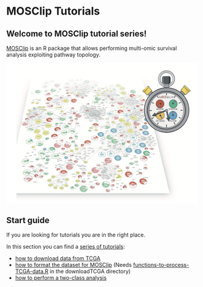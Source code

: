 
# MOSClip Tutorials
## Welcome to MOSClip tutorial series!

[MOSClip](https://caluralab.github.io/MOSClipTutorials/about.md) is an R package that allows performing multi-omic survival analysis exploiting pathway topology. 

![Cover](figures/cover.png)

## Start guide

If you are looking for tutorials you are in the right place.

In this section you can find a [series of tutorials](https://caluralab.github.io/MOSClipTutorials):

- [how to download data from TCGA](https://caluralab.github.io/MOSClipTutorials/downloadTCGAData.html)
- [how to format the dataset for MOSClip](https://caluralab.github.io/MOSClipTutorials/formatTCGAdatasets.html) (Needs [functions-to-process-TCGA-data.R](https://caluralab.github.io/MOSClipTutorials/functions-to-process-TCGA-data.R) in the downloadTCGA directory)
- [how to perform a two-class analysis](https://caluralab.github.io/MOSClipTutorials/MOSClip_analysis_TCGA.html)

